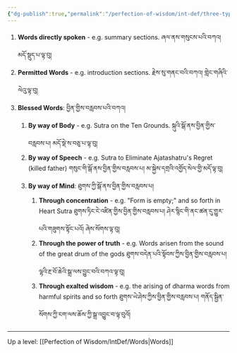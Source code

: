 ```yaml
---
{"dg-publish":true,"permalink":"/perfection-of-wisdom/int-def/three-types-of-words/"}
---
```


1. **Words directly spoken** - e.g. summary sections.
   ཞལ་ནས་གསུངས་པའི་བཀའ། མདོ་སྡུད་པ་ལྟ་བུ།
2. **Permitted Words** - e.g. introduction sections.
   རྗེས་སུ་གནང་བའི་བཀའ། གླེང་གཞིའི་ལེའུ་ལྟ་བུ།
3. **Blessed Words**: བྱིན་གྱིས་བརླབས་པའི་བཀའ།
	1. **By way of Body** - e.g. Sutra on the Ten Grounds.
	   སྐུའི་སྒོ་ནས་བྱིན་གྱིས་བརླབས་པ། མདོ་སྡེ་ས་བཅུ་པ་ལྟ་བུ།
	2. **By way of Speech** - e.g. Sutra to Eliminate Ajatashatru's Regret (killed father)
	   གསུང་གི་སྒོ་ནས་བྱིན་གྱིས་བརླབས་པ། མ་སྐྱེས་དགྲའི་འགྱོད་སེལ་གྱི་མདོ་ལྟ་བུ།
	3. **By way of Mind**: ཐུགས་ཀྱི་སྒོ་ནས་བྱིན་གྱིས་བརླབས་པ།
		1. **Through concentration** - e.g. "Form is empty;" and so forth in Heart Sutra
		   ཐུགས་ཏིང་ངེ་འཛིན་གྱིས་བྱིན་གྱིས་བརླབས་པ། ཤེར་སྙིང་གི་ནང་ཚན་དུ་གྱུར་པའི་གཟུགས་སྟོང་པའོ། ཞེས་སོགས་ལྟ་བུ།
		2. **Through the power of truth** - e.g. Words arisen from the sound of the great drum of the gods
		   ཐུགས་བདེན་པའི་སྟོབས་ཀྱིས་བྱིན་གྱིས་བརླབས་པ། ལྷའི་རྔ་བོ་ཆེའི་སྒྲ་ལས་བྱུང་བའི་བཀའ་ལྟ་བུ།
		3. **Through exalted wisdom** - e.g. the arising of dharma words from harmful spirits and so forth
		   ཐུགས་ཡེ་ཤེས་ཀྱིས་བྱིན་གྱིས་བརླབས་པ། གནོད་སྦྱིན་སོགས་ཀྱི་ངག་ལས་ཆོས་ཀྱི་སྒྲ་འབྱུང་བ་ལྟ་བུའོ།




---
Up a level: [[Perfection of Wisdom/IntDef/Words\|Words]]